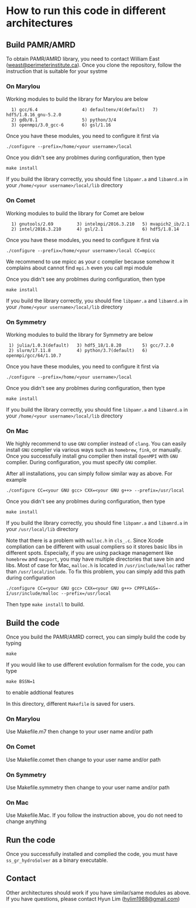 # How to run this code in different architectures

## Build PAMR/AMRD

To obtain PAMR/AMRD library, you need to contact William East 
(weast@perimeterinstitute.ca). Once you clone the repository,
follow the instruction that is suitable for your systme

### On Marylou

Working modules to build the library for Marylou are below
```
  1) gcc/6.4                 4) defaultenv/4(default)   7) hdf5/1.8.16_gnu-5.2.0
  2) gdb/8.1                 5) python/3/4
  3) openmpi/3.0_gcc-6       6) gsl/1.16
```

Once you have these modules, you need to configure it first via

`./configure --prefix=/home/<your username>/local`

Once you didn't see any problmes during configuration, then type
```
make install
```
If you build the library correctly, you should fine `libpamr.a`
and `libamrd.a` in your `/home/<your username>/local/lib` 
directory


### On Comet

Working modules to build the library for Comet are below
```
  1) gnutools/2.69         3) intelmpi/2016.3.210   5) mvapich2_ib/2.1
  2) intel/2016.3.210      4) gsl/2.1               6) hdf5/1.8.14
```
Once you have these modules, you need to configure it first via

`./configure --prefix=/home/<your username>/local CC=mpicc`

We recommend to use mpicc as your c complier because somehow it complains
about cannot find `mpi.h` even you call mpi module

Once you didn't see any problmes during configuration, then type
```
make install
```
If you build the library correctly, you should fine `libpamr.a`
and `libamrd.a` in your `/home/<your username>/local/lib` 
directory

### On Symmetry

Working modules to build the library for Symmetry are below
```
 1) julia/1.0.3(default)   3) hdf5_18/1.8.20        5) gcc/7.2.0
 2) slurm/17.11.8          4) python/3.7(default)   6) openmpi/gcc/64/1.10.7
```
Once you have these modules, you need to configure it first via

`./configure --prefix=/home/<your username>/local`

Once you didn't see any problmes during configuration, then type
```
make install
```
If you build the library correctly, you should fine `libpamr.a`
and `libamrd.a` in your `/home/<your username>/local/lib` 
directory

### On Mac

We highly recommend to use `GNU` complier instead of `clang`. You can easily install `GNU` 
complier via various ways such as `homebrew`, `fink`, or manually. Once you successfully install
gnu complier then install `OpenMPI` with `GNU` complier. During configuration, you must specify
`GNU` complier. 

After all installations, you can simply follow similar way as above. For example

`./configure CC=<your GNU gcc> CXX=<your GNU g++> --prefix=/usr/local`

Once you didn't see any problmes during configuration, then type
```
make install
```
If you build the library correctly, you should fine `libpamr.a`
and `libamrd.a` in your `/usr/local/lib` 
directory

Note that there is a problem with `malloc.h` in `cls_.c`. Since Xcode compliation 
can be different with usual compliers so it stores basic libs in different spots.
Especially, if you are using package management like `homebrew` and `macport`, you may
have multiple directories that save bin and libs. Most of case for Mac, `malloc.h` is 
located  in `/usr/include/malloc` rather than `/usr/local/include`. To fix this problem, 
you can simply add this path during configuration 

`./configure CC=<your GNU gcc> CXX=<your GNU g++> CPPFLAGS=-I/usr/include/malloc --prefix=/usr/local`

Then type `make install` to build.


## Build the code

Once you build the PAMR/AMRD correct, you can simply build the code by
typing
```
make
```
If you would like to use different evolution formalism for the code,
you can type
```
make BSSN=1
```
to enable addtional features

In this directory, different `Makefile` is saved for users.

### On Marylou

Use Makefile.m7 then change to your user name and/or path

### On Comet

Use Makefile.comet then change to your user name and/or path

### On Symmetry

Use Makefile.symmetry then change to your user name and/or path

### On Mac

Use Makefile.Mac. If you follow the instruction above, you do not
need to change anything

## Run the code
Once you successfully installed and complied the code, you must have
`ss_gr_hydroSolver` as a binary executable. 

## Contact
Other architectures should work if you have similar/same modules as
above. If you have questions, please contact Hyun Lim (hylim1988@gmail.com)
